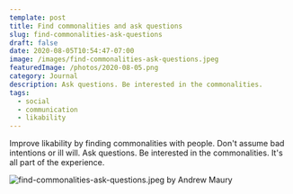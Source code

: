 ```yaml
---
template: post
title: Find commonalities and ask questions
slug: find-commonalities-ask-questions
draft: false
date: 2020-08-05T10:54:47-07:00
image: /images/find-commonalities-ask-questions.jpeg
featuredImage: /photos/2020-08-05.png
category: Journal
description: Ask questions. Be interested in the commonalities. 
tags:
  - social
  - communication
  - likability
---
```

Improve likability by finding commonalities with people. Don't assume bad intentions or ill will. Ask questions. Be interested in the commonalities. It's all part of the experience.

![find-commonalities-ask-questions.jpeg by Andrew Maury](/images/find-commonalities-ask-questions.jpeg)
